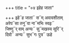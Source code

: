 +++
title = "०४ इहेह जाता"

+++
इहे᳓ह जाता᳓ स᳓म् अवावशीताम्  
अरेप᳓सा तनु᳓वा ना᳓मभिः स्वइः᳓  
जिष्णु᳓र् वाम् अन्यः᳓ सु᳓मखस्य सूरि᳓र्  
दिवो᳓ अन्यः᳓ सुभ᳓गः पुत्र᳓ ऊहे